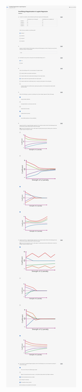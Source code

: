 ![Quiz_c3w2](/ML_Spec/ML_Spec/ML3_Classification/Week2_LearningLinearClassifiers&Overfitting/data/c3w2_Quiz-2.jpeg)
